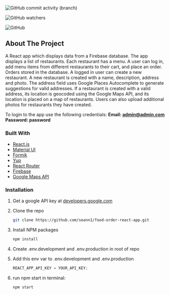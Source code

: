 ![GitHub commit activity (branch)](https://img.shields.io/github/commit-activity/w/seann1/food-order-react-app?style=plastic)

![GitHub watchers](https://img.shields.io/github/watchers/seann1/food-order-react-app?style=social)

![GitHub](https://img.shields.io/github/license/seann1/food-order-react-app)

## About The Project

A React app which displays data from a Firebase database. The app displays a list of restaurants. Each restaurant has a menu. A user can log in, add menu items from different restaurants to their cart, and place an order. Orders stored in the database. A logged in user can create a new restaurant. A new restaurant is created with a name, description, address and photo. The address field uses Google Places Autocomplete to generate suggestions for valid addresses. If a restaurant is created with a valid address, its location is geocoded using the Google Maps API, and its location is placed on a map of restaurants. Users can also upload additional photos for restaurants they have created.

To login to the app use the following credentials:
**Email: admin@admin.com**
**Password: password**

### Built With

- [React.js](https://reactjs.org/)
- [Material UI](https://mui.com/)
- [Formik](https://formik.org/)
- [Yup](https://github.com/jquense/yup)
- [React Router](https://reactrouter.com/)
- [Firebase](https://firebase.google.com/)
- [Google Maps API](https://developers.google.com/maps)

### Installation

1. Get a google API key at [developers.google.com](https://developers.google.com/maps/documentation/javascript/get-api-key)
2. Clone the repo
   ```sh
   git clone https://github.com/seann1/food-order-react-app.git
   ```
3. Install NPM packages
   ```sh
   npm install
   ```
4. Create .env.development and .env.production in root of repo

5. Add this env var to .env.development and .env.production
   ```js
   REACT_APP_API_KEY = YOUR_API_KEY;
   ```
6. run npm start in terminal:
   ```sh
   npm start
   ```
